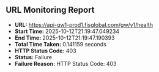 ## URL Monitoring Report

- **URL:** https://api-gw1-prod1.fisglobal.com/gw/v1/health
- **Start Time:** 2025-10-12T21:19:47.049234
- **End Time:** 2025-10-12T21:19:47.190393
- **Total Time Taken:** 0.141159 seconds
- **HTTP Status Code:** 403
- **Status:** Failure
- **Failure Reason:** HTTP Status Code: 403
